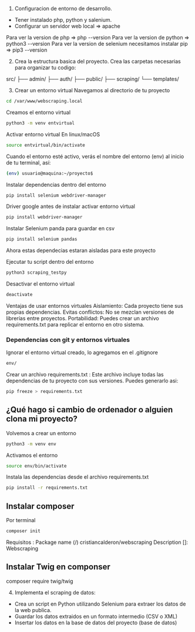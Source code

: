 1. Configuracion de entorno de desarrollo.
- Tener instalado php, python y salenium.
- Configurar un servidor web local => apache

Para ver la version de php => php --version
Para ver la version de python => python3 --version
Para ver la version de selenium necesitamos instalar pip => pip3 --version


2. Crea la estructura basica del proyecto.
Crea las carpetas necesarias para organizar tu codigo:

src/
├── admin/
├── auth/
├── public/
├── scraping/
└── templates/

3. Crear un entorno virtual
Navegamos al directorio de tu proyecto

```bash
cd /var/www/webscraping.local
```

Creamos el entorno virtual
```bash
python3 -m venv entvirtual
```

Activar entorno virtual En linux/macOS
```bash
source entvirtual/bin/activate
```

Cuando el entorno esté activo, verás el nombre del entorno (env) al inicio de tu terminal, así:

```bash
(env) usuario@maquina:~/proyecto$
```

Instalar dependencias dentro del entorno

```bash
pip install selenium webdriver-manager
```

Driver google antes de instalar activar entorno virtual
```bash
pip install webdriver-manager
```

Instalar Selenium panda para guardar en csv
```bash
pip install selenium pandas
```

Ahora estas dependecias estaran aisladas para este proyecto

Ejecutar tu script dentro del entorno
```bash
python3 scraping_testpy
```

Desactivar el entorno virtual
```bash
deactivate
```

Ventajas de usar entornos virtuales
Aislamiento: Cada proyecto tiene sus propias dependencias.
Evitas conflictos: No se mezclan versiones de librerías entre proyectos.
Portabilidad: Puedes crear un archivo requirements.txt para replicar el entorno en otro sistema.

### Dependencias con git y entornos virtuales
Ignorar el entorno virtual creado, lo agregamos en el .gitignore
```bash
env/
```

Crear un archivo requirements.txt : Este archivo incluye todas las dependencias de tu proyecto con sus versiones. Puedes generarlo asi:
```bash
pip freeze > requirements.txt
```

## ¿Qué hago si cambio de ordenador o alguien clona mi proyecto?
Volvemos a crear un entorno
```bash
python3 -m venv env
```

Activamos el entorno
```bash
source env/bin/activate
```

Instala las dependencias desde el archivo requirements.txt
```bash
pip install -r requirements.txt
```


## Instalar composer 

Por terminal 
```bash
composer init
```

Requisitos :
Package name (<vendor>/<name>) cristiancalderon/webscraping
Description []: Webscraping

## Instalar Twig en componser

composer require twig/twig

4. Implementa el scraping de datos:
- Crea un script en Python utilizando Selenium para extraer los datos de la web publica.
- Guardar los datos extraidos en un formato intermedio (CSV o XML)
- Insertar los datos en la base de datos del proyecto (base de datos)
